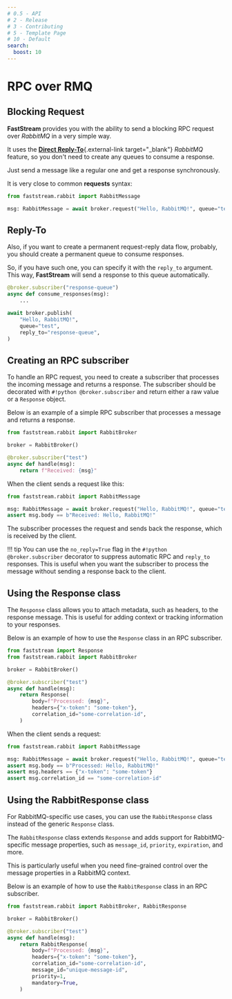 ```yaml
---
# 0.5 - API
# 2 - Release
# 3 - Contributing
# 5 - Template Page
# 10 - Default
search:
  boost: 10
---
```


# RPC over RMQ

## Blocking Request

**FastStream** provides you with the ability to send a blocking RPC request over *RabbitMQ* in a very simple way.

It uses the [**Direct Reply-To**](https://www.rabbitmq.com/direct-reply-to.html){.external-link target="_blank"} *RabbitMQ* feature, so you don't need to create any queues to consume a response.

Just send a message like a regular one and get a response synchronously.

It is very close to common **requests** syntax:

```python linenums="1" hl_lines="3"
from faststream.rabbit import RabbitMessage

msg: RabbitMessage = await broker.request("Hello, RabbitMQ!", queue="test")
```

## Reply-To

Also, if you want to create a permanent request-reply data flow, probably, you should create a permanent queue to consume responses.

So, if you have such one, you can specify it with the `reply_to` argument. This way, **FastStream** will send a response to this queue automatically.

```python linenums="1" hl_lines="1 8"
@broker.subscriber("response-queue")
async def consume_responses(msg):
    ...

await broker.publish(
    "Hello, RabbitMQ!",
    queue="test",
    reply_to="response-queue",
)
```

## Creating an RPC subscriber

To handle an RPC request, you need to create a subscriber that processes the incoming message and returns a response.
The subscriber should be decorated with `#!python @broker.subscriber` and return either a raw value or a `Response` object.

Below is an example of a simple RPC subscriber that processes a message and returns a response.

```python linenums="1" hl_lines="7"
from faststream.rabbit import RabbitBroker

broker = RabbitBroker()

@broker.subscriber("test")
async def handle(msg):
    return f"Received: {msg}"
```

When the client sends a request like this:

```python linenums="1" hl_lines="3"
from faststream.rabbit import RabbitMessage

msg: RabbitMessage = await broker.request("Hello, RabbitMQ!", queue="test")
assert msg.body == b"Received: Hello, RabbitMQ!"
```

The subscriber processes the request and sends back the response, which is received by the client.

!!! tip
    You can use the `no_reply=True` flag in the `#!python @broker.subscriber` decorator to suppress automatic RPC and `reply_to` responses.
    This is useful when you want the subscriber to process the message without sending a response back to the client.

## Using the Response class

The `Response` class allows you to attach metadata, such as headers, to the response message.
This is useful for adding context or tracking information to your responses.

Below is an example of how to use the `Response` class in an RPC subscriber.

```python linenums="1" hl_lines="1 8-12"
from faststream import Response
from faststream.rabbit import RabbitBroker

broker = RabbitBroker()

@broker.subscriber("test")
async def handle(msg):
    return Response(
        body=f"Processed: {msg}",
        headers={"x-token": "some-token"},
        correlation_id="some-correlation-id",
    )
```

When the client sends a request:

```python linenums="1" hl_lines="4-6"
from faststream.rabbit import RabbitMessage

msg: RabbitMessage = await broker.request("Hello, RabbitMQ!", queue="test")
assert msg.body == b"Processed: Hello, RabbitMQ!"
assert msg.headers == {"x-token": "some-token"}
assert msg.correlation_id == "some-correlation-id"
```

## Using the RabbitResponse class

For RabbitMQ-specific use cases, you can use the `RabbitResponse` class instead of the generic `Response` class.

The `RabbitResponse` class extends `Response` and adds support for RabbitMQ-specific message properties, such as `message_id`, `priority`, `expiration`, and more.

This is particularly useful when you need fine-grained control over the message properties in a RabbitMQ context.

Below is an example of how to use the `RabbitResponse` class in an RPC subscriber.

```python linenums="1" hl_lines="1 7-14"
from faststream.rabbit import RabbitBroker, RabbitResponse

broker = RabbitBroker()

@broker.subscriber("test")
async def handle(msg):
    return RabbitResponse(
        body=f"Processed: {msg}",
        headers={"x-token": "some-token"},
        correlation_id="some-correlation-id",
        message_id="unique-message-id",
        priority=1,
        mandatory=True,
    )
```
